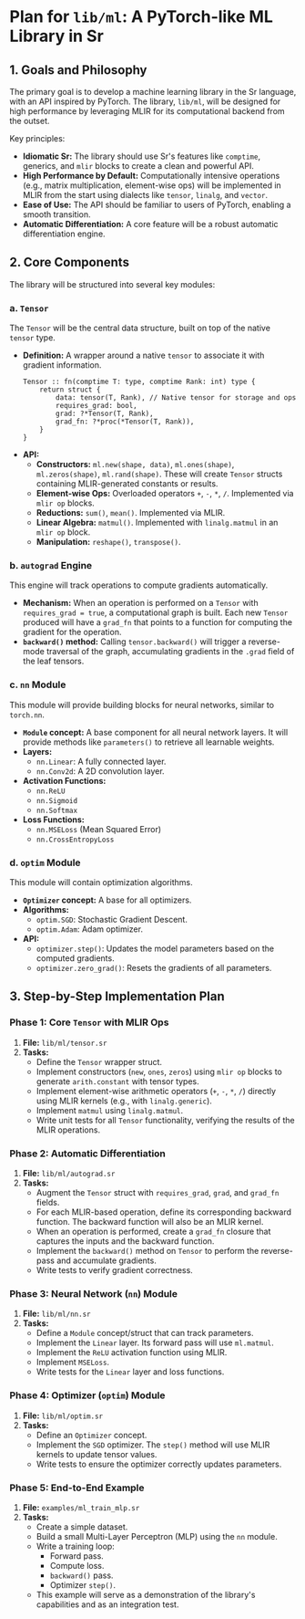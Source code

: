 # Plan for `lib/ml`: A PyTorch-like ML Library in Sr

## 1. Goals and Philosophy

The primary goal is to develop a machine learning library in the Sr language, with an API inspired by PyTorch. The library, `lib/ml`, will be designed for high performance by leveraging MLIR for its computational backend from the outset.

Key principles:
- **Idiomatic Sr:** The library should use Sr's features like `comptime`, generics, and `mlir` blocks to create a clean and powerful API.
- **High Performance by Default:** Computationally intensive operations (e.g., matrix multiplication, element-wise ops) will be implemented in MLIR from the start using dialects like `tensor`, `linalg`, and `vector`.
- **Ease of Use:** The API should be familiar to users of PyTorch, enabling a smooth transition.
- **Automatic Differentiation:** A core feature will be a robust automatic differentiation engine.

## 2. Core Components

The library will be structured into several key modules:

### a. `Tensor`

The `Tensor` will be the central data structure, built on top of the native `tensor` type.

- **Definition:** A wrapper around a native `tensor` to associate it with gradient information.
  ```sr
  Tensor :: fn(comptime T: type, comptime Rank: int) type {
      return struct {
          data: tensor(T, Rank), // Native tensor for storage and ops
          requires_grad: bool,
          grad: ?*Tensor(T, Rank),
          grad_fn: ?*proc(*Tensor(T, Rank)), 
      }
  }
  ```
- **API:**
    - **Constructors:** `ml.new(shape, data)`, `ml.ones(shape)`, `ml.zeros(shape)`, `ml.rand(shape)`. These will create `Tensor` structs containing MLIR-generated constants or results.
    - **Element-wise Ops:** Overloaded operators `+`, `-`, `*`, `/`. Implemented via `mlir op` blocks.
    - **Reductions:** `sum()`, `mean()`. Implemented via MLIR.
    - **Linear Algebra:** `matmul()`. Implemented with `linalg.matmul` in an `mlir op` block.
    - **Manipulation:** `reshape()`, `transpose()`.

### b. `autograd` Engine

This engine will track operations to compute gradients automatically.

- **Mechanism:** When an operation is performed on a `Tensor` with `requires_grad = true`, a computational graph is built. Each new `Tensor` produced will have a `grad_fn` that points to a function for computing the gradient for the operation.
- **`backward()` method:** Calling `tensor.backward()` will trigger a reverse-mode traversal of the graph, accumulating gradients in the `.grad` field of the leaf tensors.

### c. `nn` Module

This module will provide building blocks for neural networks, similar to `torch.nn`.

- **`Module` concept:** A base component for all neural network layers. It will provide methods like `parameters()` to retrieve all learnable weights.
- **Layers:**
    - `nn.Linear`: A fully connected layer.
    - `nn.Conv2d`: A 2D convolution layer.
- **Activation Functions:**
    - `nn.ReLU`
    - `nn.Sigmoid`
    - `nn.Softmax`
- **Loss Functions:**
    - `nn.MSELoss` (Mean Squared Error)
    - `nn.CrossEntropyLoss`

### d. `optim` Module

This module will contain optimization algorithms.

- **`Optimizer` concept:** A base for all optimizers.
- **Algorithms:**
    - `optim.SGD`: Stochastic Gradient Descent.
    - `optim.Adam`: Adam optimizer.
- **API:**
    - `optimizer.step()`: Updates the model parameters based on the computed gradients.
    - `optimizer.zero_grad()`: Resets the gradients of all parameters.

## 3. Step-by-Step Implementation Plan

### Phase 1: Core `Tensor` with MLIR Ops

1.  **File:** `lib/ml/tensor.sr`
2.  **Tasks:**
    - Define the `Tensor` wrapper struct.
    - Implement constructors (`new`, `ones`, `zeros`) using `mlir op` blocks to generate `arith.constant` with tensor types.
    - Implement element-wise arithmetic operators (`+`, `-`, `*`, `/`) directly using MLIR kernels (e.g., with `linalg.generic`).
    - Implement `matmul` using `linalg.matmul`.
    - Write unit tests for all `Tensor` functionality, verifying the results of the MLIR operations.

### Phase 2: Automatic Differentiation

1.  **File:** `lib/ml/autograd.sr`
2.  **Tasks:**
    - Augment the `Tensor` struct with `requires_grad`, `grad`, and `grad_fn` fields.
    - For each MLIR-based operation, define its corresponding backward function. The backward function will also be an MLIR kernel.
    - When an operation is performed, create a `grad_fn` closure that captures the inputs and the backward function.
    - Implement the `backward()` method on `Tensor` to perform the reverse-pass and accumulate gradients.
    - Write tests to verify gradient correctness.

### Phase 3: Neural Network (`nn`) Module

1.  **File:** `lib/ml/nn.sr`
2.  **Tasks:**
    - Define a `Module` concept/struct that can track parameters.
    - Implement the `Linear` layer. Its forward pass will use `ml.matmul`.
    - Implement the `ReLU` activation function using MLIR.
    - Implement `MSELoss`.
    - Write tests for the `Linear` layer and loss functions.

### Phase 4: Optimizer (`optim`) Module

1.  **File:** `lib/ml/optim.sr`
2.  **Tasks:**
    - Define an `Optimizer` concept.
    - Implement the `SGD` optimizer. The `step()` method will use MLIR kernels to update tensor values.
    - Write tests to ensure the optimizer correctly updates parameters.

### Phase 5: End-to-End Example

1.  **File:** `examples/ml_train_mlp.sr`
2.  **Tasks:**
    - Create a simple dataset.
    - Build a small Multi-Layer Perceptron (MLP) using the `nn` module.
    - Write a training loop:
        - Forward pass.
        - Compute loss.
        - `backward()` pass.
        - Optimizer `step()`.
    - This example will serve as a demonstration of the library's capabilities and as an integration test.